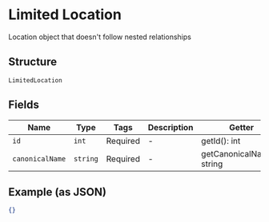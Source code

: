 
# Limited Location

Location object that doesn't
follow nested relationships

## Structure

`LimitedLocation`

## Fields

| Name | Type | Tags | Description | Getter | Setter |
|  --- | --- | --- | --- | --- | --- |
| `id` | `int` | Required | - | getId(): int | setId(int id): void |
| `canonicalName` | `string` | Required | - | getCanonicalName(): string | setCanonicalName(string canonicalName): void |

## Example (as JSON)

```json
{}
```

